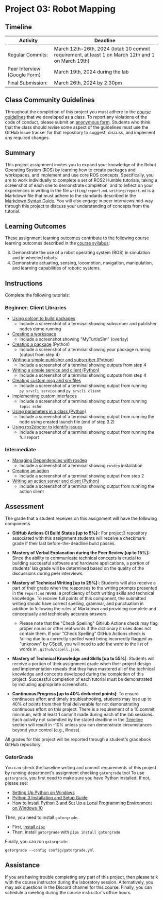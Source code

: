 # Project 03: Robot Mapping

## Timeline

Activity                   | Deadline
-------------------------- | ------------------------------
Regular Commits:  | March 12th-26th, 2024 (total: 10 commit requirement, at least 1 on March 12th and 1 on March 19th)
Peer Interview (Google Form) | March 19th, 2024 during the lab
Final Submission: | March 26th, 2024 by 2:30pm

## Class Community Guidelines

Throughout the completion of this project you must adhere to the [course guidelines](https://github.com/CMPSC-304-Robotic-Agents-Spring-2024/course_information) that we developed as a class. To report any violations of the code of conduct, please submit an [anonymous form](https://forms.gle/tePfnLY12hyN1Xbd6). Students who think that the class should revise some aspect of the guidelines must use the GitHub issue tracker for that repository to suggest, discuss, and implement any required changes.

## Summary

This project assignment invites you to expand your knowledge of the Robot Operating System (ROS) by learning how to create packages and workspaces, and implement and use core ROS concepts. Specifically, you are to work individually to complete a set of ROS2 Humble tutorials, taking a screenshot of each one to demonstrate completion, and to reflect on your experiences in writing in the file `writing/report.md`. `writing/report.md` is a Markdown file that must adhere to the standards described in the [Markdown Syntax Guide](https://guides.github.com/features/mastering-markdown/). You will also engage in peer interviews mid-way through this project to discuss your understanding of concepts from the tutorial.

## Learning Outcomes

These assignment learning outcomes contribute to the following course learning outcomes described in the [course syllabus](https://github.com/CMPSC-304-Robotic-Agents-Spring-2024/course_information):

3. Demonstrate the use of a robot operating system (ROS) in simulation and in wheeled robots.
4. Demonstrate actuating, sensing, locomotion, navigation, manipulation, and learning capabilities of robotic systems.

## Instructions

Complete the following tutorials:

### Beginner: Client Libraries

- [Using colcon to build packages](https://docs.ros.org/en/humble/Tutorials/Beginner-Client-Libraries/Colcon-Tutorial.html)
  - Include a screenshot of a terminal showing subscriber and publisher nodes demo running
- [Creating a workspace](https://docs.ros.org/en/humble/Tutorials/Beginner-Client-Libraries/Creating-A-Workspace/Creating-A-Workspace.html)
  - Include a screenshot showing "MyTurtleSim" (overlay)
- [Creating a package](https://docs.ros.org/en/humble/Tutorials/Beginner-Client-Libraries/Creating-Your-First-ROS2-Package.html) (Python)
  - Include a screenshot of a terminal showing your package running (output from step 4)
- [Writing a simple publisher and subscriber (Python)](https://docs.ros.org/en/humble/Tutorials/Beginner-Client-Libraries/Writing-A-Simple-Py-Publisher-And-Subscriber.html)
  - Include a screenshot of a terminal showing outputs from step 4
- [Writing a simple service and client (Python)](https://docs.ros.org/en/humble/Tutorials/Beginner-Client-Libraries/Writing-A-Simple-Py-Service-And-Client.html)
  - Include a screenshot of a terminal showing outputs from step 4
- [Creating custom msg and srv files](https://docs.ros.org/en/humble/Tutorials/Beginner-Client-Libraries/Custom-ROS2-Interfaces.html)
  - Include a screenshot of a terminal showing output from running `py_srvcli service` and `py_srvcli client`
- [Implementing custom interfaces](https://docs.ros.org/en/humble/Tutorials/Beginner-Client-Libraries/Single-Package-Define-And-Use-Interface.html)
  - Include a screenshot of a terminal showing output from running `topic echo`
- [Using parameters in a class (Python)](https://docs.ros.org/en/humble/Tutorials/Beginner-Client-Libraries/Using-Parameters-In-A-Class-Python.html)
  - Include a screenshot of a terminal showing output from running the node using created launch file (end of step 3.2)
- [Using ros2doctor to identify issues](https://docs.ros.org/en/humble/Tutorials/Beginner-Client-Libraries/Getting-Started-With-Ros2doctor.html)
  - Include a screenshot of a terminal showing output from running the full report

### Intermediate

- [Managing Dependencies with rosdep](https://docs.ros.org/en/humble/Tutorials/Intermediate/Rosdep.html)
  - Include a screenshot of a terminal showing `rosdep` installation
- [Creating an action](https://docs.ros.org/en/humble/Tutorials/Intermediate/Creating-an-Action.html)
  - Include a screenshot of a terminal showing output from step 2
- [Writing an action server and client (Python)](https://docs.ros.org/en/humble/Tutorials/Intermediate/Writing-an-Action-Server-Client/Py.html)
  - Include a screenshot of a terminal showing output from running the action client

## Assessment

The grade that a student receives on this assignment will have the following components.

- **GitHub Actions CI Build Status [up to 5%]:**: For project3 repository associated with this assignment students will receive a checkmark grade if their last before-the-deadline build passes.

- **Mastery of Verbal Explanation during the Peer Review [up to 15%]:**: Since the ability to communicate technical concepts is crucial to building successful software and hardware applications, a portion of students' lab grade will be determined based on the quality of the discussions during peer interviews.

- **Mastery of Technical Writing [up to 25%]:**: Students will also receive a part of their grade when the responses to the writing prompts presented in the `report.md` reveal a proficiency of both writing skills and technical knowledge. To receive full points of this component, the submitted writing should have correct spelling, grammar, and punctuation in addition to following the rules of Markdown and providing complete and conceptually and technically accurate answers.

  - Please note that the "Check Spelling" GitHub Actions check may flag proper nouns or other real words if the dictionary it uses does not contain them. If your "Check Spelling" GitHub Actions check is failing due to a correctly spelled word being incorrectly flagged as "unknown" by CSpell, you will need to add the word to the list of words in `.github/cspell.json`.

- **Mastery of Technical Knowledge and Skills [up to 55%]**: Students will receive a portion of their assignment grade when their project design and implementation reveals that they have mastered all of the technical knowledge and concepts developed during the completion of this project. Successful completion of each  tutorial must be demonstrated by including appropriate screenshots.

- **Continuous Progress [up to 40% deducted points]**: To ensure continuous effort and timely troubleshooting, students may lose up to 40% of points from their final deliverable for not demonstrating continuous effort on this project. There is a requirement of a 10 commit minimum, with at least 1 commit made during each of the lab sessions. Each activity not submitted by the stated deadline in the [Timeline](#timeline) section  will result in -10% unless you can demonstrate circumstances beyond your control (e.g., illness).

All grades for this project will be reported through a student's gradebook GitHub repository.

### GatorGrade

You can check the baseline writing and commit requirements of this project by running department's assignment checking `gatorgrade` tool To use `gatorgrade`, you first need to make sure you have Python installed. If not, please see:

- [Setting Up Python on Windows](https://realpython.com/lessons/python-windows-setup/)
- [Python 3 Installation and Setup Guide](https://realpython.com/installing-python/)
- [How to Install Python 3 and Set Up a Local Programming Environment on Windows 10](https://www.digitalocean.com/community/tutorials/how-to-install-python-3-and-set-up-a-local-programming-environment-on-windows-10)

Then, you need to install `gatorgrade`:

- First, [install `pipx`](https://pypa.github.io/pipx/installation/)
- Then, install `gatorgrade` with `pipx install gatorgrade`

Finally, you can run `gatorgrade`:

`gatorgrade --config config/gatorgrade.yml`

## Assistance

If you are having trouble completing any part of this project, then please talk with the course instructor during the laboratory session. Alternatively, you may ask questions in the Discord channel for this course. Finally, you can schedule a meeting during the course instructor's office hours.
